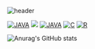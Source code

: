 ![header](https://capsule-render.vercel.app/api?type=waving&color=0:A6C2CE,100:ebc57c&height=250&section=header&text=Gaeul%20Kim&fontSize=90&fontColor=FFFFFF)

[![JAVA](https://img.shields.io/badge/JAVA-007396?style=flat-square&logo=JAVA&logoColor=white)](https://github.com/kimgaeul02/kimgaeul02)
<img src="https://img.shields.io/badge/Python-3766AB?style=flat-square&logo=Python&logoColor=white"/></a>
[![JAVA](https://img.shields.io/badge/JAVA-007396?style=flat-square&logo=JAVA&logoColor=white)](https://github.com/kimgaeul02/kimgaeul02)
[![C](https://img.shields.io/badge/C-A8B9CC?style=flat-square&logo=C&logoColor=white)](https://github.com/kimgaeul02/kimgaeul02)
[![R](https://img.shields.io/badge/R-276DC3?style=flat-square&logo=R&logoColor=white)](https://github.com/kimgaeul02/kimgaeul02)

![Anurag's GitHub stats](https://github-readme-stats.vercel.app/api?username=kimgaeul02&show_icons=true&theme=default)


<!--
**kimgaeul02/kimgaeul02** is a ✨ _special_ ✨ repository because its `README.md` (this file) appears on your GitHub profile.

Here are some ideas to get you started:

- 🔭 I’m currently working on ...
- 🌱 I’m currently learning ...
- 👯 I’m looking to collaborate on ...
- 🤔 I’m looking for help with ...
- 💬 Ask me about ...
- 📫 How to reach me: ...
- 😄 Pronouns: ...
- ⚡ Fun fact: ...
- 🌱 I’m currently learning ... 
-->
